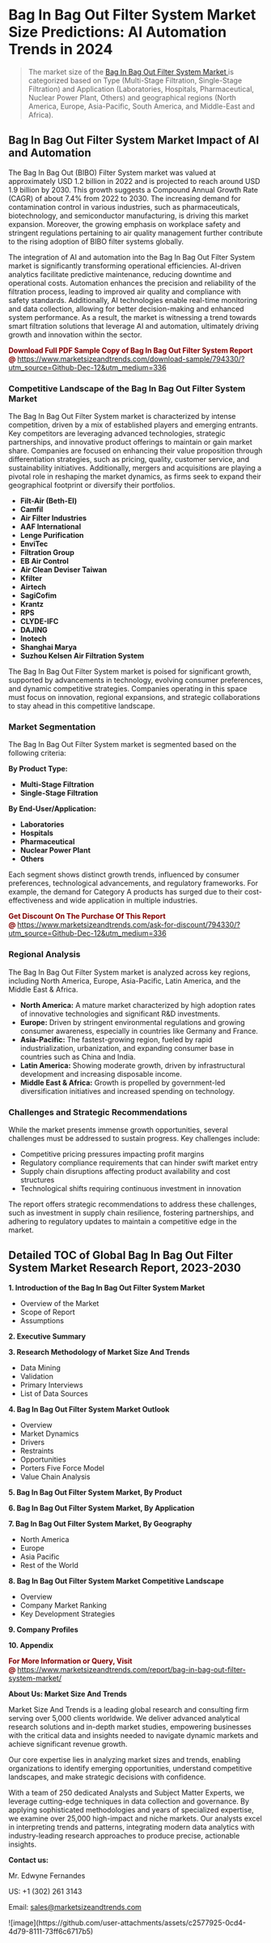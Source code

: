 <H1>Bag In Bag Out Filter System Market Size Predictions: AI Automation Trends in 2024</H1><blockquote><p>The market size of the <a href="https://www.marketsizeandtrends.com/download-sample/794330/?utm_source=Github-Dec-12&amp;utm_medium=336" target="_blank">Bag In Bag Out Filter System Market </a>is categorized based on Type (Multi-Stage Filtration, Single-Stage Filtration) and Application (Laboratories, Hospitals, Pharmaceutical, Nuclear Power Plant, Others) and geographical regions (North America, Europe, Asia-Pacific, South America, and Middle-East and Africa).</p></blockquote><p><h2>Bag In Bag Out Filter System Market Impact of AI and Automation</h2><p>The Bag In Bag Out (BIBO) Filter System market was valued at approximately USD 1.2 billion in 2022 and is projected to reach around USD 1.9 billion by 2030. This growth suggests a Compound Annual Growth Rate (CAGR) of about 7.4% from 2022 to 2030. The increasing demand for contamination control in various industries, such as pharmaceuticals, biotechnology, and semiconductor manufacturing, is driving this market expansion. Moreover, the growing emphasis on workplace safety and stringent regulations pertaining to air quality management further contribute to the rising adoption of BIBO filter systems globally.</p><p>The integration of AI and automation into the Bag In Bag Out Filter System market is significantly transforming operational efficiencies. AI-driven analytics facilitate predictive maintenance, reducing downtime and operational costs. Automation enhances the precision and reliability of the filtration process, leading to improved air quality and compliance with safety standards. Additionally, AI technologies enable real-time monitoring and data collection, allowing for better decision-making and enhanced system performance. As a result, the market is witnessing a trend towards smart filtration solutions that leverage AI and automation, ultimately driving growth and innovation within the sector.</p></p><p><strong><span style="color: #800000;">Download Full PDF Sample Copy of Bag In Bag Out Filter System Report @</span>&nbsp;</strong><a href="https://www.marketsizeandtrends.com/download-sample/794330/?utm_source=Github-Dec-12&amp;utm_medium=336">https://www.marketsizeandtrends.com/download-sample/794330/?utm_source=Github-Dec-12&amp;utm_medium=336</a></p><h3>Competitive Landscape of the Bag In Bag Out Filter System Market</h3><p>The Bag In Bag Out Filter System market is characterized by intense competition, driven by a mix of established players and emerging entrants. Key competitors are leveraging advanced technologies, strategic partnerships, and innovative product offerings to maintain or gain market share. Companies are focused on enhancing their value proposition through differentiation strategies, such as pricing, quality, customer service, and sustainability initiatives. Additionally, mergers and acquisitions are playing a pivotal role in reshaping the market dynamics, as firms seek to expand their geographical footprint or diversify their portfolios.</p><p><strong><p><ul><li>Filt-Air (Beth-El) </li><li> Camfil </li><li> Air Filter Industries </li><li> AAF International </li><li> Lenge Purification </li><li> EnviTec </li><li> Filtration Group </li><li> EB Air Control </li><li> Air Clean Deviser Taiwan </li><li> Kfilter </li><li> Airtech </li><li> SagiCofim </li><li> Krantz </li><li> RPS </li><li> CLYDE-IFC </li><li> DAJING </li><li> Inotech </li><li> Shanghai Marya </li><li> Suzhou Kelsen Air Filtration System</p></li></ul></p></strong></p><p>The Bag In Bag Out Filter System market is poised for significant growth, supported by advancements in technology, evolving consumer preferences, and dynamic competitive strategies. Companies operating in this space must focus on innovation, regional expansions, and strategic collaborations to stay ahead in this competitive landscape.</p><h3>Market Segmentation</h3><p>The Bag In Bag Out Filter System market is segmented based on the following criteria:</p><p><strong>By Product Type:</strong></p><p><strong><p><ul><li>Multi-Stage Filtration </li><li> Single-Stage Filtration</p></li></ul></p></strong></p><p><strong>By End-User/Application:</strong></p><p><strong><p><ul><li>Laboratories </li><li> Hospitals </li><li> Pharmaceutical </li><li> Nuclear Power Plant </li><li> Others</p></li></ul></p></strong></p><p>Each segment shows distinct growth trends, influenced by consumer preferences, technological advancements, and regulatory frameworks. For example, the demand for Category A products has surged due to their cost-effectiveness and wide application in multiple industries.</p><p><strong><span style="color: #800000;">Get Discount On The Purchase Of This Report @&nbsp;</span></strong><a href="https://www.marketsizeandtrends.com/ask-for-discount/794330/?utm_source=Github-Dec-12&amp;utm_medium=336">https://www.marketsizeandtrends.com/ask-for-discount/794330/?utm_source=Github-Dec-12&amp;utm_medium=336</a></p><h3>Regional Analysis</h3><p>The Bag In Bag Out Filter System market is analyzed across key regions, including North America, Europe, Asia-Pacific, Latin America, and the Middle East &amp; Africa.</p><ul><li><strong>North America:</strong> A mature market characterized by high adoption rates of innovative technologies and significant R&amp;D investments.</li><li><strong>Europe:</strong> Driven by stringent environmental regulations and growing consumer awareness, especially in countries like Germany and France.</li><li><strong>Asia-Pacific:</strong> The fastest-growing region, fueled by rapid industrialization, urbanization, and expanding consumer base in countries such as China and India.</li><li><strong>Latin America:</strong> Showing moderate growth, driven by infrastructural development and increasing disposable income.</li><li><strong>Middle East &amp; Africa:</strong> Growth is propelled by government-led diversification initiatives and increased spending on technology.</li></ul><h3>Challenges and Strategic Recommendations</h3><p>While the market presents immense growth opportunities, several challenges must be addressed to sustain progress. Key challenges include:</p><ul><li>Competitive pricing pressures impacting profit margins</li><li>Regulatory compliance requirements that can hinder swift market entry</li><li>Supply chain disruptions affecting product availability and cost structures</li><li>Technological shifts requiring continuous investment in innovation</li></ul><p>The report offers strategic recommendations to address these challenges, such as investment in supply chain resilience, fostering partnerships, and adhering to regulatory updates to maintain a competitive edge in the market.</p><h2>Detailed TOC of Global Bag In Bag Out Filter System Market Research Report, 2023-2030</h2><p><strong>1. Introduction of the Bag In Bag Out Filter System Market</strong></p><ul><li>Overview of the Market</li><li>Scope of Report</li><li>Assumptions&nbsp;</li></ul><p><strong>2. Executive Summary</strong></p><p><strong>3. Research Methodology of <strong>Market Size And Trends</strong></strong></p><ul><li>Data Mining</li><li>Validation</li><li>Primary Interviews</li><li>List of Data Sources&nbsp;</li></ul><p><strong>4. Bag In Bag Out Filter System Market Outlook</strong></p><ul><li>Overview</li><li>Market Dynamics</li><li>Drivers</li><li>Restraints</li><li>Opportunities</li><li>Porters Five Force Model</li><li>Value Chain Analysis&nbsp;</li></ul><p><strong>5. Bag In Bag Out Filter System Market, By Product</strong></p><p><strong>6. Bag In Bag Out Filter System Market, By Application</strong></p><p><strong>7. Bag In Bag Out Filter System Market, By Geography</strong></p><ul><li>North America</li><li>Europe</li><li>Asia Pacific</li><li>Rest of the World&nbsp;</li></ul><p><strong>8. Bag In Bag Out Filter System Market Competitive Landscape</strong></p><ul><li>Overview</li><li>Company Market Ranking</li><li>Key Development Strategies&nbsp;</li></ul><p><strong>9. Company Profiles</strong></p><p><strong>10. Appendix</strong></p><p><strong><span style="color: #800000;">For More Information or Query, Visit @&nbsp;</span></strong><a href="https://www.marketsizeandtrends.com/report/bag-in-bag-out-filter-system-market/">https://www.marketsizeandtrends.com/report/bag-in-bag-out-filter-system-market/</a></p><p></p><p><strong>About Us:&nbsp;Market Size And Trends</strong></p><p>Market Size And Trends&nbsp;is a leading global research and consulting firm serving over 5,000 clients worldwide. We deliver advanced analytical research solutions and in-depth market studies, empowering businesses with the critical data and insights needed to navigate dynamic markets and achieve significant revenue growth.</p><p>Our core expertise lies in analyzing market sizes and trends, enabling organizations to identify emerging opportunities, understand competitive landscapes, and make strategic decisions with confidence.</p><p>With a team of 250 dedicated Analysts and Subject Matter Experts, we leverage cutting-edge techniques in data collection and governance. By applying sophisticated methodologies and years of specialized expertise, we examine over 25,000 high-impact and niche markets. Our analysts excel in interpreting trends and patterns, integrating modern data analytics with industry-leading research approaches to produce precise, actionable insights.</p><p><strong>Contact us:</strong></p><p>Mr. Edwyne Fernandes</p><p>US: +1 (302) 261 3143</p><p>Email: <a href="mailto:sales@marketsizeandtrends.com">sales@marketsizeandtrends.com</a>&nbsp;</p>
![image](https://github.com/user-attachments/assets/c2577925-0cd4-4d79-8111-73ff6c6717b5)
